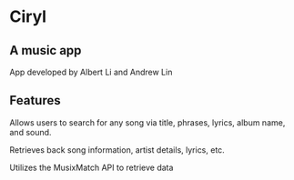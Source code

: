 # Ciryl

## A music app

App developed by Albert Li and Andrew Lin

## Features

Allows users to search for any song via title, phrases, lyrics, album name, and sound.

Retrieves back song information, artist details, lyrics, etc.

Utilizes the MusixMatch API to retrieve data


